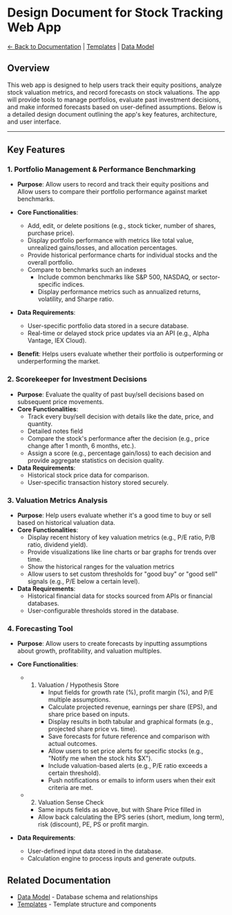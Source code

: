 # Design Document for Stock Tracking Web App

[← Back to Documentation](README.md) | [Templates](templates.md) | [Data Model](Data%20Model.md)

## Overview
This web app is designed to help users track their equity positions, analyze stock valuation metrics, and record forecasts on stock valuations. The app will provide tools to manage portfolios, evaluate past investment decisions, and make informed forecasts based on user-defined assumptions. Below is a detailed design document outlining the app's key features, architecture, and user interface.

---

## Key Features

### 1. **Portfolio Management & Performance Benchmarking**
- **Purpose**: Allow users to record and track their equity positions and Allow users to compare their portfolio performance against market benchmarks.
- **Core Functionalities**:
  - Add, edit, or delete positions (e.g., stock ticker, number of shares, purchase price).
  - Display portfolio performance with metrics like total value, unrealized gains/losses, and allocation percentages.
  - Provide historical performance charts for individual stocks and the overall portfolio.
  - Compare to benchmarks such an indexes
	  - Include common benchmarks like S&P 500, NASDAQ, or sector-specific indices.
	  - Display performance metrics such as annualized returns, volatility, and Sharpe ratio.
- **Data Requirements**:
  - User-specific portfolio data stored in a secure database.
  - Real-time or delayed stock price updates via an API (e.g., Alpha Vantage, IEX Cloud).
    
- **Benefit**: Helps users evaluate whether their portfolio is outperforming or underperforming the market.

### 2. **Scorekeeper for Investment Decisions**
- **Purpose**: Evaluate the quality of past buy/sell decisions based on subsequent price movements.
- **Core Functionalities**:
  - Track every buy/sell decision with details like the date, price, and quantity.
  - Detailed notes field
  - Compare the stock's performance after the decision (e.g., price change after 1 month, 6 months, etc.).
  - Assign a score (e.g., percentage gain/loss) to each decision and provide aggregate statistics on decision quality.
- **Data Requirements**:
  - Historical stock price data for comparison.
  - User-specific transaction history stored securely.

### 3. **Valuation Metrics Analysis**
- **Purpose**: Help users evaluate whether it's a good time to buy or sell based on historical valuation data.
- **Core Functionalities**:
  - Display recent history of key valuation metrics (e.g., P/E ratio, P/B ratio, dividend yield).
  - Provide visualizations like line charts or bar graphs for trends over time.
  - Show the historical ranges for the valuation metrics
  - Allow users to set custom thresholds for "good buy" or "good sell" signals (e.g., P/E below a certain level).
- **Data Requirements**:
  - Historical financial data for stocks sourced from APIs or financial databases.
  - User-configurable thresholds stored in the database.

### 4. **Forecasting Tool**
- **Purpose**: Allow users to create forecasts by inputting assumptions about growth, profitability, and valuation multiples.
- **Core Functionalities**:
	- 1. Valuation / Hypothesis Store
		  - Input fields for growth rate (%), profit margin (%), and P/E multiple assumptions.
		  - Calculate projected revenue, earnings per share (EPS), and share price based on inputs.
		  - Display results in both tabular and graphical formats (e.g., projected share price vs. time).
		  - Save forecasts for future reference and comparison with actual outcomes.
		  - Allow users to set price alerts for specific stocks (e.g., "Notify me when the stock hits $X").
		  - Include valuation-based alerts (e.g., P/E ratio exceeds a certain threshold).
		  - Push notifications or emails to inform users when their exit criteria are met.
	- 2. Valuation Sense Check
		- Same inputs fields as above, but with Share Price filled in
		- Allow back calculating the EPS series (short, medium, long term), risk (discount), PE, PS or profit margin.

- **Data Requirements**:
  - User-defined input data stored in the database.
  - Calculation engine to process inputs and generate outputs.

## Related Documentation
- [Data Model](Data%20Model.md) - Database schema and relationships
- [Templates](templates.md) - Template structure and components